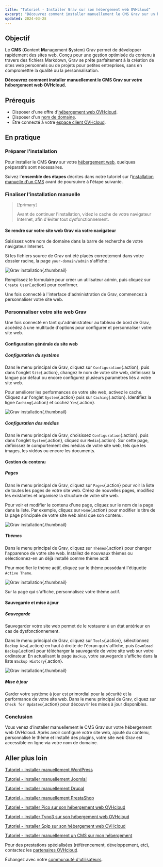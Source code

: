 ```yaml
---
title: "Tutoriel - Installer Grav sur son hébergement web OVHcloud"
excerpt: "Découvrez comment installer manuellement le CMS Grav sur un hébergement web OVHcloud"
updated: 2024-03-28
---
```


## Objectif

Le **CMS** (**C**ontent **M**anagement **S**ystem) Grav permet de développer rapidement des sites web. Conçu pour une gestion optimisée du contenu à travers des fichiers Markdown, Grav se prête parfaitement à la création de sites web personnels ou de projets pour petites entreprises, sans en compromettre la qualité ou la personnalisation.

**Découvrez comment installer manuellement le CMS Grav sur votre hébergement web OVHcloud.**

## Prérequis

- Disposer d'une offre d'[hébergement web OVHcloud](/links/web/hosting).
- Disposer d'un [nom de domaine](/links/web/domains).
- Être connecté à votre [espace client OVHcloud](/links/manager).

## En pratique

### Préparer l'installation

Pour installer le CMS **Grav** sur votre [hébergement web](/links/web/hosting), quelques préparatifs sont nécessaires.

Suivez l'**ensemble des étapes** décrites dans notre tutoriel sur l'[installation manuelle d'un CMS](/pages/web_cloud/web_hosting/cms_manual_installation) avant de poursuivre à l'étape suivante.

### Finaliser l'installation manuelle

> [!primary]
>
> Avant de continuer l'installation, videz le cache de votre navigateur Internet, afin d'éviter tout dysfonctionnement.
>

#### Se rendre sur votre site web Grav via votre navigateur

Saisissez votre nom de domaine dans la barre de recherche de votre navigateur Internet.

Si les fichiers source de Grav ont été placés correctement dans votre dossier racine, la page `your-domain/admin` s'affiche :

![Grav installation](/pages/assets/screens/other/cms/grav/first_page_config.png){.thumbnail}

Remplissez le formulaire pour créer un utilisateur admin, puis cliquez sur `Create User`{.action} pour confirmer.

Une fois connecté à l'interface d'administration de Grav, commencez à personnaliser votre site web.

### Personnaliser votre site web Grav

Une fois connecté en tant qu'administrateur au tableau de bord de Grav, accédez à une multitude d'options pour configurer et personnaliser votre site web.

#### Configuration générale du site web

##### Configuration du système

Dans le menu principal de Grav, cliquez sur `Configuration`{.action}, puis dans l'onglet `Site`{.action}, changez le nom de votre site web, définissez la langue par défaut ou encore configurez plusieurs paramètres liés à votre site web.

Pour améliorer les performances de votre site web, activez le cache. Cliquez sur l'onglet `System`{.action} puis sur `Caching`{.action}. Identifiez la ligne `Caching`{.action} et cochez `Yes`{.action}.

![Grav installation](/pages/assets/screens/other/cms/grav/activate_cache.png){.thumbnail}

##### Configuration des médias

Dans le menu principal de Grav, choisissez `Configuration`{.action}, puis dans l'onglet `System`{.action}, cliquez sur `Media`{.action}. Sur cette page, définissez le comportement des médias de votre site web, tels que les images, les vidéos ou encore les documents.

#### Gestion du contenu

##### Pages

Dans le menu principal de Grav, cliquez sur `Pages`{.action} pour voir la liste de toutes les pages de votre site web. Créez de nouvelles pages, modifiez les existantes et organisez la structure de votre site web.

Pour voir et modifier le contenu d'une page, cliquez sur le nom de la page dans la liste. Par exemple, cliquez sur `Home`{.action} pour modifier le titre de la page principale de votre site web ainsi que son contenu.

![Grav installation](/pages/assets/screens/other/cms/grav/list_pages.png){.thumbnail}

##### Thèmes

Dans le menu principal de Grav, cliquez sur `Themes`{.action} pour changer l'apparence de votre site web. Installez de nouveaux thèmes ou sélectionnez-en un déjà installé comme thème actif.

Pour modifier le thème actif, cliquez sur le thème possédant l'étiquette `Active Theme`.

![Grav installation](/pages/assets/screens/other/cms/grav/theme_active.png){.thumbnail}

Sur la page qui s'affiche, personnalisez votre thème actif.

#### Sauvegarde et mise à jour

##### Sauvegarde

Sauvegarder votre site web permet de le restaurer à un état antérieur en cas de dysfonctionnement.

Dans le menu principal de Grav, cliquez sur `Tools`{.action}, sélectionnez `Backup Now`{.action} en haut à droite de l'écran qui s'affiche, puis `Download Backup`{.action} pour télécharger la sauvegarde de votre site web sur votre ordinateur. En actualisant la page `Backup`, votre sauvegarde s'affiche dans la liste `Backup History`{.action}.

![Grav installation](/pages/assets/screens/other/cms/grav/backup_history.png){.thumbnail}

##### Mise à jour

Garder votre système à jour est primordial pour la sécurité et la performance de votre site web. Dans le menu principal de Grav, cliquez sur `Check for Updates`{.action} pour découvrir les mises à jour disponibles.

### Conclusion

Vous venez d'installer manuellement le CMS Grav sur votre hébergement web OVHcloud. Après avoir configuré votre site web, ajouté du contenu, personnalisé le thème et installé des plugins, votre site web Grav est accessible en ligne via votre nom de domaine.

## Aller plus loin <a name="go-further"></a>

[Tutoriel - Installer manuellement WordPress](/pages/web_cloud/web_hosting/cms_manual_installation_wordpress)

[Tutoriel - Installer manuellement Joomla!](/pages/web_cloud/web_hosting/cms_manual_installation_joomla)

[Tutoriel - Installer manuellement Drupal](/pages/web_cloud/web_hosting/cms_manual_installation_drupal)

[Tutoriel - Installer manuellement PrestaShop](/pages/web_cloud/web_hosting/cms_manual_installation_prestashop)

[Tutoriel - Installer Pico sur son hébergement web OVHcloud](/pages/web_cloud/web_hosting/cms_manual_installation_pico)

[Tutoriel - Installer Typo3 sur son hébergement web OVHcloud](/pages/web_cloud/web_hosting/cms_manual_installation_typo3)

[Tutoriel - Installer Spip sur son hébergement web OVHcloud](/pages/web_cloud/web_hosting/cms_manual_installation_spip)

[Tutoriel - Installer manuellement un CMS sur mon hébergement](/pages/web_cloud/web_hosting/cms_manual_installation)

Pour des prestations spécialisées (référencement, développement, etc), contactez les [partenaires OVHcloud](/links/partner).

Échangez avec notre [communauté d'utilisateurs](/links/community).